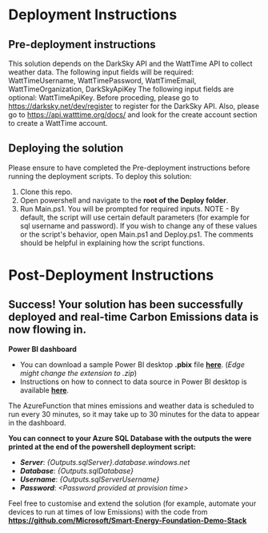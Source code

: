# Deployment Instructions

## Pre-deployment instructions
This solution depends on the DarkSky API and the WattTime API to collect weather data. 
The following input fields will be required: WattTimeUsername, WattTimePassword, WattTimeEmail, WattTimeOrganization, DarkSkyApiKey 
The following input fields are optional: WattTimeApiKey. 
Before proceding, please go to https://darksky.net/dev/register to register for the DarkSky API.
Also, please go to https://api.watttime.org/docs/ and look for the create account section to create a WattTime account.

## Deploying the solution
Please ensure to have completed the Pre-deployment instructions before running the deployment scripts.
To deploy this solution:
1. Clone this repo.
2. Open powershell and navigate to the **root of the Deploy folder**.
3. Run Main.ps1. You will be prompted for required inputs.
NOTE -  By default, the script will use certain default parameters (for example for sql username and password). If you wish to change any of these values or the script's behavior, open Main.ps1 and Deploy.ps1. The comments should be helpful in explaining how the script functions.

# Post-Deployment Instructions

## Success! Your solution has been successfully deployed and real-time Carbon Emissions data is now flowing in. 

**Power BI dashboard**

* You can download a sample Power BI desktop **.pbix** file [**here**](https://github.com/bazzdg/Smart-Energy-Foundation-Demo-Stack/blob/master/Deploy/PowerBiDashboards/SmartEnergyDashboardDirectQuery.pbix?raw=true). (*Edge might change the extension to .zip*)
* Instructions on how to connect to data source in Power BI desktop is available [**here**](https://github.com/Azure/Azure-CloudIntelligence-SolutionAuthoringWorkspace/blob/master/docs/powerbi-configurations.md).

The AzureFunction that mines emissions and weather data is scheduled to run every 30 minutes, so it may take up to 30 minutes for the data to appear in the dashboard.


**You can connect to your Azure SQL Database with the outputs the were printed at the end of the powershell deployment script:**

* ***Server***: _{Outputs.sqlServer}.database.windows.net_
* ***Database***: _{Outputs.sqlDatabase}_
* ***Username***: _{Outputs.sqlServerUsername}_
* ***Password***: _\<Password provided at provision time\>_

Feel free to customise and extend the solution (for example, automate your devices to run at times of low Emissions) with the code from **https://github.com/Microsoft/Smart-Energy-Foundation-Demo-Stack**
